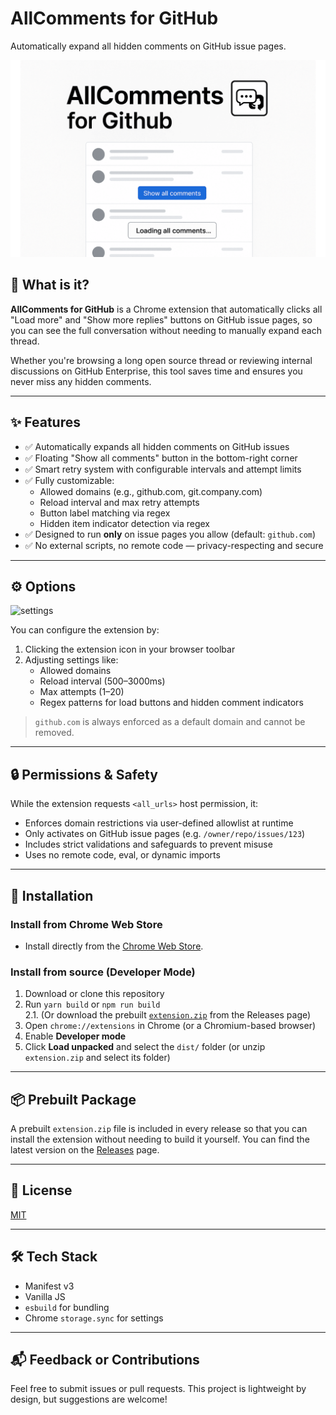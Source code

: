 # AllComments for GitHub

Automatically expand all hidden comments on GitHub issue pages.

![Screenshot](./assets/main.png)

## 📌 What is it?

**AllComments for GitHub** is a Chrome extension that automatically clicks all "Load more" and "Show more replies" buttons on GitHub issue pages, so you can see the full conversation without needing to manually expand each thread.

Whether you're browsing a long open source thread or reviewing internal discussions on GitHub Enterprise, this tool saves time and ensures you never miss any hidden comments.

---

## ✨ Features

- ✅ Automatically expands all hidden comments on GitHub issues
- ✅ Floating "Show all comments" button in the bottom-right corner
- ✅ Smart retry system with configurable intervals and attempt limits
- ✅ Fully customizable:
  - Allowed domains (e.g., github.com, git.company.com)
  - Reload interval and max retry attempts
  - Button label matching via regex
  - Hidden item indicator detection via regex
- ✅ Designed to run **only** on issue pages you allow (default: `github.com`)
- ✅ No external scripts, no remote code — privacy-respecting and secure

---

## ⚙️ Options

<img width="640" alt="settings" src="https://github.com/user-attachments/assets/41706b2b-88ab-4b6c-bfa5-b03cf67a747e" />

You can configure the extension by:

1. Clicking the extension icon in your browser toolbar
2. Adjusting settings like:
   - Allowed domains
   - Reload interval (500–3000ms)
   - Max attempts (1–20)
   - Regex patterns for load buttons and hidden comment indicators

> `github.com` is always enforced as a default domain and cannot be removed.

---

## 🔒 Permissions & Safety

While the extension requests `<all_urls>` host permission, it:

- Enforces domain restrictions via user-defined allowlist at runtime
- Only activates on GitHub issue pages (e.g. `/owner/repo/issues/123`)
- Includes strict validations and safeguards to prevent misuse
- Uses no remote code, eval, or dynamic imports

---

## 🚀 Installation

### Install from Chrome Web Store

- Install directly from the [Chrome Web Store](https://chromewebstore.google.com/detail/mnbllhcaehofjlockhjanllgedinbcga?utm_source=item-share-cb).

### Install from source (Developer Mode)

1. Download or clone this repository
2. Run `yarn build` or `npm run build`  
   2.1. (Or download the prebuilt [`extension.zip`](https://github.com/hornet1130/allcomments-for-github/releases) from the Releases page)
3. Open `chrome://extensions` in Chrome (or a Chromium-based browser)
4. Enable **Developer mode**
5. Click **Load unpacked** and select the `dist/` folder (or unzip `extension.zip` and select its folder)

---

## 📦 Prebuilt Package

A prebuilt `extension.zip` file is included in every release so that you can install the extension without needing to build it yourself. You can find the latest version on the [Releases](https://github.com/hornet1130/allcomments-for-github/releases) page.

---

## 📄 License

[MIT](LICENSE)

---

## 🛠 Tech Stack

- Manifest v3
- Vanilla JS
- `esbuild` for bundling
- Chrome `storage.sync` for settings

---

## 📬 Feedback or Contributions

Feel free to submit issues or pull requests. This project is lightweight by design, but suggestions are welcome!
